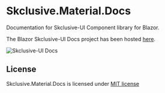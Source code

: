 Skclusive.Material.Docs
=============================

Documentation for Skclusive-UI Component library for Blazor.

The Blazor Skclusive-UI Docs project has been hosted [here](https://skclusive.github.io/Skclusive.Material.Docs/).

![Skclusive-UI Docs](images/hosted-docs.gif)

## License

Skclusive.Material.Docs is licensed under [MIT license](http://www.opensource.org/licenses/mit-license.php)
